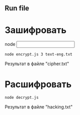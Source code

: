 ## Run file

# Зашифровать

node <filename> <offset-step> <input>

```
node encrypt.js 3 text-eng.txt
```

Результат в файле "cipher.txt"

# Расшифровать

```
node decrypt.js
```

Результат в файле "hacking.txt"
